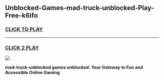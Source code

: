 
## Unblocked-Games-mad-truck-unblocked-Play-Free-k6ifo
<h3>
<a href="https://premium76.site?title=mad-truck-unblocked&ref=19M">CLICK TO PLAY</a></h3>
<hr>

<h3>
<a href="https://premium76.site?title=mad-truck-unblocked&ref=19M">CLICK 2 PLAY</a>
  
</h3>

<a href="https://premium76.site?title=mad-truck-unblocked&ref=19M"><img src="https://clearcache.store/games.png"></a>


**mad-truck-unblocked games unblocked: Your Gateway to Fun and Accessible Online Gaming**
